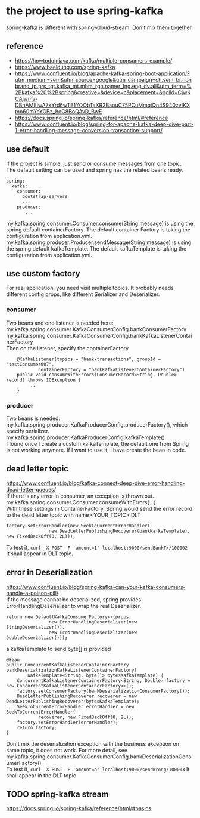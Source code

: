 # the project to use spring-kafka

spring-kafka is different with spring-cloud-stream. Don't mix them together. 

## reference
- https://howtodoinjava.com/kafka/multiple-consumers-example/   
- https://www.baeldung.com/spring-kafka  
- https://www.confluent.io/blog/apache-kafka-spring-boot-application/?utm_medium=sem&utm_source=google&utm_campaign=ch.sem_br.nonbrand_tp.prs_tgt.kafka_mt.mbm_rgn.namer_lng.eng_dv.all&utm_term=%2Bkafka%20%2Bspring&creative=&device=c&placement=&gclid=CjwKCAjwmv-DBhAMEiwA7xYrd6wTE1YQObTaXR2BaouC75PCuMmqiQn4S940zvIKXmo60mYeYGBz_hoC8BoQAvD_BwE  
- https://docs.spring.io/spring-kafka/reference/html/#reference
- https://www.confluent.io/blog/spring-for-apache-kafka-deep-dive-part-1-error-handling-message-conversion-transaction-support/

## use default 
if the project is simple, just send or consume messages from one topic.  
The default setting can be used and spring has the related beans ready. 
```
spring:
  kafka:
    consumer:
      bootstrap-servers
      ...
    producer:
       ...
```
my.kafka.spring.consumer.Consumer.consume(String message) is using the spring default containerFactory. The default container Factory is taking the configuration from application.yml.  
my.kafka.spring.producer.Producer.sendMessage(String message) is using the spring default kafkaTemplate. The default kafkaTemplate is taking the configuration from application.yml.  

## use custom factory
For real application, you need visit multiple topics. It probably needs different config props, like different Serializer and Deserializer.  
### consumer
Two beans and one listener is needed here:  
my.kafka.spring.consumer.KafkaConsumerConfig.bankConsumerFactory  
my.kafka.spring.consumer.KafkaConsumerConfig.bankKafkaListenerContainerFactory  
Then on the listener, specify the containerFactory
```
    @KafkaListener(topics = "bank-transactions", groupId = "testConsumer007",
            containerFactory = "bankKafkaListenerContainerFactory")
    public void consumeWithErrors(ConsumerRecord<String, Double> record) throws IOException {
        ...
    }
```

### producer
Two beans is needed:
my.kafka.spring.producer.KafkaProducerConfig.producerFactory(), which specify serializer.  
my.kafka.spring.producer.KafkaProducerConfig.kafkaTemplate()  
I found once I create a custom kafkaTemplate, the default one from Spring is not working anymore. If I want to use it, I have create the bean in code. 

## dead letter topic
https://www.confluent.io/blog/kafka-connect-deep-dive-error-handling-dead-letter-queues/  
If there is any error in consumer, an exception is thrown out. my.kafka.spring.consumer.Consumer.consumeWithErrors(...)  
With these settings in ContainerFactory, Spring would send the error record to the dead letter topic with name <YOUR_TOPIC>.DLT  
```
factory.setErrorHandler(new SeekToCurrentErrorHandler(
                new DeadLetterPublishingRecoverer(bankKafkaTemplate), new FixedBackOff(0, 2L)));
```
To test it, ```curl -X POST -F 'amount=1' localhost:9000/sendBankTx/100002```  
It shall appear in DLT topic. 

## error in Deserialization
https://www.confluent.io/blog/spring-kafka-can-your-kafka-consumers-handle-a-poison-pill/  
If the message cannot be deserialized, spring provides ErrorHandlingDeserializer to wrap the real Deserializer.
```
return new DefaultKafkaConsumerFactory<>(props,
                new ErrorHandlingDeserializer(new StringDeserializer()),
                new ErrorHandlingDeserializer(new DoubleDeserializer()));
```
a kafkaTemplate to send byte[] is provided
```
@Bean
public ConcurrentKafkaListenerContainerFactory bankDeserializationKafkaListenerContainerFactory(
        KafkaTemplate<String, byte[]> bytesKafkaTemplate) {
    ConcurrentKafkaListenerContainerFactory<String, Double> factory = new ConcurrentKafkaListenerContainerFactory<>();
    factory.setConsumerFactory(bankDeserializationConsumerFactory());
    DeadLetterPublishingRecoverer recoverer = new DeadLetterPublishingRecoverer(bytesKafkaTemplate);
    SeekToCurrentErrorHandler errorHandler = new SeekToCurrentErrorHandler(
            recoverer, new FixedBackOff(0, 2L));
    factory.setErrorHandler(errorHandler);
    return factory;
}
```
Don't mix the deserialization exception with the business exception on same topic, it does not work. For more detail, see my.kafka.spring.consumer.KafkaConsumerConfig.bankDeserializationConsumerFactory()  
To test it, ```curl -X POST -F 'amount=a' localhost:9000/sendWrong/100003```
It shall appear in the DLT topic  

## TODO spring-kafka stream
https://docs.spring.io/spring-kafka/reference/html/#basics
